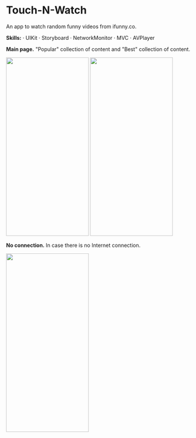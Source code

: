 # Touch-N-Watch
An app to watch random funny videos from ifunny.co.

**Skills:** · UIKit · Storyboard · NetworkMonitor · MVC · AVPlayer

**Main page.** "Popular" collection of content and "Best" collection of content.

<img src="https://github.com/WoTRemboy/Touch-N-Watch/assets/86191268/331346c1-bd6b-4cc5-8611-84b2b9df2b22" width="225" height="487"/>
<img src="https://github.com/WoTRemboy/Touch-N-Watch/assets/86191268/ab8a7e25-e6e3-4f04-ae07-e0fe1912bbf2" width="225" height="487"/>

**No connection.** In case there is no Internet connection.

<img src="https://github.com/WoTRemboy/Touch-N-Watch/assets/86191268/336f7eb1-6bef-475c-a378-921cf6ea8f8e" width="225" height="487"/>
